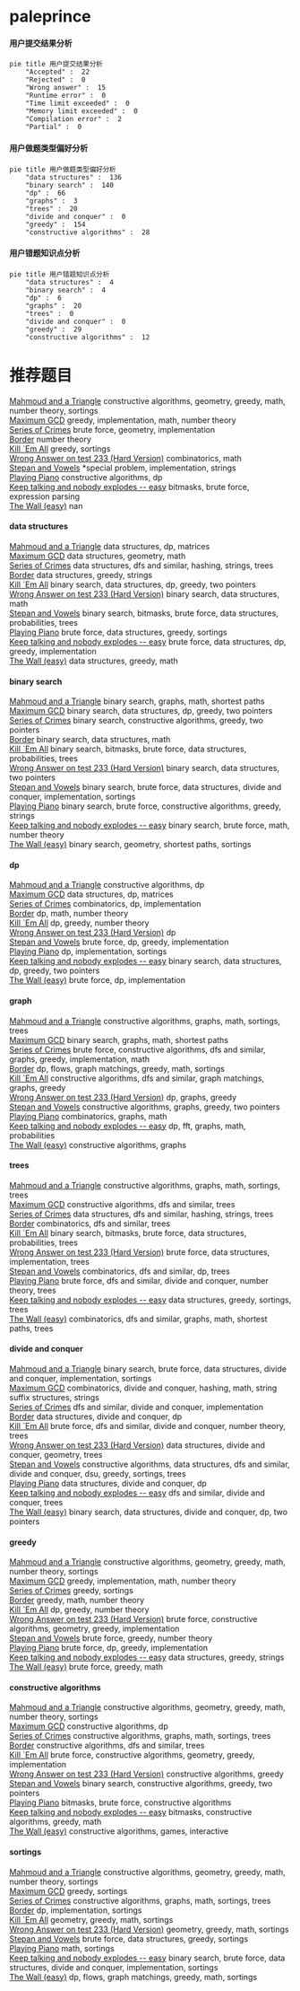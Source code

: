 # paleprince
<!-- tabs:start -->
#### **用户提交结果分析**

```mermaid
pie title 用户提交结果分析
    "Accepted" :  22
    "Rejected" :  0
    "Wrong answer" :  15
    "Runtime error" :  0
    "Time limit exceeded" :  0
    "Memory limit exceeded" :  0
    "Compilation error" :  2
    "Partial" :  0
```
#### **用户做题类型偏好分析**

```mermaid
pie title 用户做题类型偏好分析
    "data structures" :  136
    "binary search" :  140
    "dp" :  66
    "graphs" :  3
    "trees" :  20
    "divide and conquer" :  0
    "greedy" :  154
    "constructive algorithms" :  28
```
#### **用户错题知识点分析**

```mermaid
pie title 用户错题知识点分析
    "data structures" :  4
    "binary search" :  4
    "dp" :  6
    "graphs" :  20
    "trees" :  0
    "divide and conquer" :  0
    "greedy" :  29
    "constructive algorithms" :  12
```
<!-- tabs:end -->
# 推荐题目
[Mahmoud and a Triangle](http://codeforces.com/problemset/problem/766/B)		constructive algorithms,
                        geometry,
                        greedy,
                        math,
                        number theory,
                        sortings		  
[Maximum GCD](http://codeforces.com/problemset/problem/1370/A)		greedy,
                        implementation,
                        math,
                        number theory		  
[Series of Crimes](http://codeforces.com/problemset/problem/181/A)		brute force,
                        geometry,
                        implementation		  
[Border](https://codeforces.com/contest/1011/problem/E)		number theory		  
[Kill `Em All](http://codeforces.com/problemset/problem/1238/B)		greedy,
                        sortings		  
[Wrong Answer on test 233 (Hard Version)](http://codeforces.com/problemset/problem/1227/F2)		combinatorics,
                        math		  
[Stepan and Vowels](https://codeforces.com/contest/795/problem/K)		*special problem,
                        implementation,
                        strings		  
[Playing Piano](https://codeforces.com/contest/1079/problem/C)		constructive algorithms,
                        dp		  
[Keep talking and nobody explodes -- easy](http://codeforces.com/problemset/problem/1302/F)		bitmasks,
                        brute force,
                        expression parsing		  
[The Wall (easy)](http://codeforces.com/problemset/problem/690/D1)		nan		  
<!-- tabs:start -->
#### **data structures**
[Mahmoud and a Triangle](http://codeforces.com/problemset/problem/1380/F)		data structures,
                        dp,
                        matrices		  
[Maximum GCD](http://codeforces.com/problemset/problem/650/A)		data structures,
                        geometry,
                        math		  
[Series of Crimes](http://codeforces.com/problemset/problem/786/D)		data structures,
                        dfs and similar,
                        hashing,
                        strings,
                        trees		  
[Border](http://codeforces.com/problemset/problem/1430/E)		data structures,
                        greedy,
                        strings		  
[Kill `Em All](http://codeforces.com/problemset/problem/1492/C)		binary search,
                        data structures,
                        dp,
                        greedy,
                        two pointers		  
[Wrong Answer on test 233 (Hard Version)](http://codeforces.com/problemset/problem/1490/G)		binary search,
                        data structures,
                        math		  
[Stepan and Vowels](http://codeforces.com/problemset/problem/1479/D)		binary search,
                        bitmasks,
                        brute force,
                        data structures,
                        probabilities,
                        trees		  
[Playing Piano](http://codeforces.com/problemset/problem/1497/A)		brute force,
                        data structures,
                        greedy,
                        sortings		  
[Keep talking and nobody explodes -- easy](http://codeforces.com/problemset/problem/1491/C)		brute force,
                        data structures,
                        dp,
                        greedy,
                        implementation		  
[The Wall (easy)](http://codeforces.com/problemset/problem/1492/B)		data structures,
                        greedy,
                        math		  
#### **binary search**
[Mahmoud and a Triangle](http://codeforces.com/problemset/problem/97/C)		binary search,
                        graphs,
                        math,
                        shortest paths		  
[Maximum GCD](http://codeforces.com/problemset/problem/1492/C)		binary search,
                        data structures,
                        dp,
                        greedy,
                        two pointers		  
[Series of Crimes](http://codeforces.com/problemset/problem/1463/D)		binary search,
                        constructive algorithms,
                        greedy,
                        two pointers		  
[Border](http://codeforces.com/problemset/problem/1490/G)		binary search,
                        data structures,
                        math		  
[Kill `Em All](http://codeforces.com/problemset/problem/1479/D)		binary search,
                        bitmasks,
                        brute force,
                        data structures,
                        probabilities,
                        trees		  
[Wrong Answer on test 233 (Hard Version)](http://codeforces.com/problemset/problem/1436/E)		binary search,
                        data structures,
                        two pointers		  
[Stepan and Vowels](http://codeforces.com/problemset/problem/1461/D)		binary search,
                        brute force,
                        data structures,
                        divide and conquer,
                        implementation,
                        sortings		  
[Playing Piano](http://codeforces.com/problemset/problem/1493/C)		binary search,
                        brute force,
                        constructive algorithms,
                        greedy,
                        strings		  
[Keep talking and nobody explodes -- easy](http://codeforces.com/problemset/problem/1487/D)		binary search,
                        brute force,
                        math,
                        number theory		  
[The Wall (easy)](http://codeforces.com/problemset/problem/1486/B)		binary search,
                        geometry,
                        shortest paths,
                        sortings		  
#### **dp**
[Mahmoud and a Triangle](https://codeforces.com/contest/1079/problem/C)		constructive algorithms,
                        dp		  
[Maximum GCD](http://codeforces.com/problemset/problem/1380/F)		data structures,
                        dp,
                        matrices		  
[Series of Crimes](http://codeforces.com/problemset/problem/1084/C)		combinatorics,
                        dp,
                        implementation		  
[Border](http://codeforces.com/problemset/problem/1350/B)		dp,
                        math,
                        number theory		  
[Kill `Em All](http://codeforces.com/problemset/problem/1005/D)		dp,
                        greedy,
                        number theory		  
[Wrong Answer on test 233 (Hard Version)](http://codeforces.com/problemset/problem/909/C)		dp		  
[Stepan and Vowels](http://codeforces.com/problemset/problem/1248/D1)		brute force,
                        dp,
                        greedy,
                        implementation		  
[Playing Piano](http://codeforces.com/problemset/problem/1501/B)		dp,
                        implementation,
                        sortings		  
[Keep talking and nobody explodes -- easy](http://codeforces.com/problemset/problem/1492/C)		binary search,
                        data structures,
                        dp,
                        greedy,
                        two pointers		  
[The Wall (easy)](https://codeforces.com/contest/1457/problem/C)		brute force,
                        dp,
                        implementation		  
#### **graph**
[Mahmoud and a Triangle](http://codeforces.com/problemset/problem/1214/E)		constructive algorithms,
                        graphs,
                        math,
                        sortings,
                        trees		  
[Maximum GCD](http://codeforces.com/problemset/problem/97/C)		binary search,
                        graphs,
                        math,
                        shortest paths		  
[Series of Crimes](http://codeforces.com/problemset/problem/1487/C)		brute force,
                        constructive algorithms,
                        dfs and similar,
                        graphs,
                        greedy,
                        implementation,
                        math		  
[Border](http://codeforces.com/problemset/problem/1437/C)		dp,
                        flows,
                        graph matchings,
                        greedy,
                        math,
                        sortings		  
[Kill `Em All](http://codeforces.com/problemset/problem/1470/D)		constructive algorithms,
                        dfs and similar,
                        graph matchings,
                        graphs,
                        greedy		  
[Wrong Answer on test 233 (Hard Version)](http://codeforces.com/problemset/problem/1476/C)		dp,
                        graphs,
                        greedy		  
[Stepan and Vowels](http://codeforces.com/problemset/problem/1304/D)		constructive algorithms,
                        graphs,
                        greedy,
                        two pointers		  
[Playing Piano](http://codeforces.com/problemset/problem/1475/C)		combinatorics,
                        graphs,
                        math		  
[Keep talking and nobody explodes -- easy](http://codeforces.com/problemset/problem/553/E)		dp,
                        fft,
                        graphs,
                        math,
                        probabilities		  
[The Wall (easy)](http://codeforces.com/problemset/problem/1495/C)		constructive algorithms,
                        graphs		  
#### **trees**
[Mahmoud and a Triangle](http://codeforces.com/problemset/problem/1214/E)		constructive algorithms,
                        graphs,
                        math,
                        sortings,
                        trees		  
[Maximum GCD](http://codeforces.com/problemset/problem/29/D)		constructive algorithms,
                        dfs and similar,
                        trees		  
[Series of Crimes](http://codeforces.com/problemset/problem/786/D)		data structures,
                        dfs and similar,
                        hashing,
                        strings,
                        trees		  
[Border](http://codeforces.com/problemset/problem/288/D)		combinatorics,
                        dfs and similar,
                        trees		  
[Kill `Em All](http://codeforces.com/problemset/problem/1479/D)		binary search,
                        bitmasks,
                        brute force,
                        data structures,
                        probabilities,
                        trees		  
[Wrong Answer on test 233 (Hard Version)](http://codeforces.com/problemset/problem/1511/C)		brute force,
                        data structures,
                        implementation,
                        trees		  
[Stepan and Vowels](http://codeforces.com/problemset/problem/1499/F)		combinatorics,
                        dfs and similar,
                        dp,
                        trees		  
[Playing Piano](http://codeforces.com/problemset/problem/1491/E)		brute force,
                        dfs and similar,
                        divide and conquer,
                        number theory,
                        trees		  
[Keep talking and nobody explodes -- easy](http://codeforces.com/problemset/problem/1466/D)		data structures,
                        greedy,
                        sortings,
                        trees		  
[The Wall (easy)](http://codeforces.com/problemset/problem/1495/D)		combinatorics,
                        dfs and similar,
                        graphs,
                        math,
                        shortest paths,
                        trees		  
#### **divide and conquer**
[Mahmoud and a Triangle](http://codeforces.com/problemset/problem/1461/D)		binary search,
                        brute force,
                        data structures,
                        divide and conquer,
                        implementation,
                        sortings		  
[Maximum GCD](http://codeforces.com/problemset/problem/1466/G)		combinatorics,
                        divide and conquer,
                        hashing,
                        math,
                        string suffix structures,
                        strings		  
[Series of Crimes](http://codeforces.com/problemset/problem/1490/D)		dfs and similar,
                        divide and conquer,
                        implementation		  
[Border](https://codeforces.com/contest/1483/problem/C)		data structures,
                        divide and conquer,
                        dp		  
[Kill `Em All](http://codeforces.com/problemset/problem/1491/E)		brute force,
                        dfs and similar,
                        divide and conquer,
                        number theory,
                        trees		  
[Wrong Answer on test 233 (Hard Version)](http://codeforces.com/problemset/problem/1303/G)		data structures,
                        divide and conquer,
                        geometry,
                        trees		  
[Stepan and Vowels](http://codeforces.com/problemset/problem/1494/D)		constructive algorithms,
                        data structures,
                        dfs and similar,
                        divide and conquer,
                        dsu,
                        greedy,
                        sortings,
                        trees		  
[Playing Piano](http://codeforces.com/problemset/problem/1482/E)		data structures,
                        divide and conquer,
                        dp		  
[Keep talking and nobody explodes -- easy](http://codeforces.com/problemset/problem/566/C)		dfs and similar,
                        divide and conquer,
                        trees		  
[The Wall (easy)](http://codeforces.com/problemset/problem/1428/F)		binary search,
                        data structures,
                        divide and conquer,
                        dp,
                        two pointers		  
#### **greedy**
[Mahmoud and a Triangle](http://codeforces.com/problemset/problem/766/B)		constructive algorithms,
                        geometry,
                        greedy,
                        math,
                        number theory,
                        sortings		  
[Maximum GCD](http://codeforces.com/problemset/problem/1370/A)		greedy,
                        implementation,
                        math,
                        number theory		  
[Series of Crimes](http://codeforces.com/problemset/problem/1238/B)		greedy,
                        sortings		  
[Border](http://codeforces.com/problemset/problem/1462/D)		greedy,
                        math,
                        number theory		  
[Kill `Em All](http://codeforces.com/problemset/problem/1005/D)		dp,
                        greedy,
                        number theory		  
[Wrong Answer on test 233 (Hard Version)](http://codeforces.com/problemset/problem/1292/B)		brute force,
                        constructive algorithms,
                        geometry,
                        greedy,
                        implementation		  
[Stepan and Vowels](http://codeforces.com/problemset/problem/1025/B)		brute force,
                        greedy,
                        number theory		  
[Playing Piano](http://codeforces.com/problemset/problem/1248/D1)		brute force,
                        dp,
                        greedy,
                        implementation		  
[Keep talking and nobody explodes -- easy](http://codeforces.com/problemset/problem/1430/E)		data structures,
                        greedy,
                        strings		  
[The Wall (easy)](http://codeforces.com/problemset/problem/1400/B)		brute force,
                        greedy,
                        math		  
#### **constructive algorithms**
[Mahmoud and a Triangle](http://codeforces.com/problemset/problem/766/B)		constructive algorithms,
                        geometry,
                        greedy,
                        math,
                        number theory,
                        sortings		  
[Maximum GCD](https://codeforces.com/contest/1079/problem/C)		constructive algorithms,
                        dp		  
[Series of Crimes](http://codeforces.com/problemset/problem/1214/E)		constructive algorithms,
                        graphs,
                        math,
                        sortings,
                        trees		  
[Border](http://codeforces.com/problemset/problem/29/D)		constructive algorithms,
                        dfs and similar,
                        trees		  
[Kill `Em All](http://codeforces.com/problemset/problem/1292/B)		brute force,
                        constructive algorithms,
                        geometry,
                        greedy,
                        implementation		  
[Wrong Answer on test 233 (Hard Version)](http://codeforces.com/problemset/problem/1493/A)		constructive algorithms,
                        greedy		  
[Stepan and Vowels](http://codeforces.com/problemset/problem/1463/D)		binary search,
                        constructive algorithms,
                        greedy,
                        two pointers		  
[Playing Piano](https://codeforces.com/contest/1456/problem/B)		bitmasks,
                        brute force,
                        constructive algorithms		  
[Keep talking and nobody explodes -- easy](http://codeforces.com/problemset/problem/1492/D)		bitmasks,
                        constructive algorithms,
                        greedy,
                        math		  
[The Wall (easy)](https://codeforces.com/contest/1504/problem/D)		constructive algorithms,
                        games,
                        interactive		  
#### **sortings**
[Mahmoud and a Triangle](http://codeforces.com/problemset/problem/766/B)		constructive algorithms,
                        geometry,
                        greedy,
                        math,
                        number theory,
                        sortings		  
[Maximum GCD](http://codeforces.com/problemset/problem/1238/B)		greedy,
                        sortings		  
[Series of Crimes](http://codeforces.com/problemset/problem/1214/E)		constructive algorithms,
                        graphs,
                        math,
                        sortings,
                        trees		  
[Border](http://codeforces.com/problemset/problem/1501/B)		dp,
                        implementation,
                        sortings		  
[Kill `Em All](https://codeforces.com/contest/1496/problem/C)		geometry,
                        greedy,
                        math,
                        sortings		  
[Wrong Answer on test 233 (Hard Version)](http://codeforces.com/problemset/problem/1495/A)		geometry,
                        greedy,
                        math,
                        sortings		  
[Stepan and Vowels](http://codeforces.com/problemset/problem/1497/A)		brute force,
                        data structures,
                        greedy,
                        sortings		  
[Playing Piano](http://codeforces.com/problemset/problem/1427/A)		math,
                        sortings		  
[Keep talking and nobody explodes -- easy](http://codeforces.com/problemset/problem/1461/D)		binary search,
                        brute force,
                        data structures,
                        divide and conquer,
                        implementation,
                        sortings		  
[The Wall (easy)](http://codeforces.com/problemset/problem/1437/C)		dp,
                        flows,
                        graph matchings,
                        greedy,
                        math,
                        sortings		  
<!-- tabs:end -->
